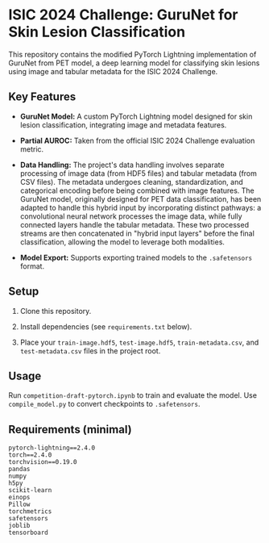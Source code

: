 # ISIC 2024 Challenge: GuruNet for Skin Lesion Classification

This repository contains the modified PyTorch Lightning implementation of GuruNet from PET model, a deep learning model for classifying skin lesions using image and tabular metadata for the ISIC 2024 Challenge.

## Key Features

- **GuruNet Model:** A custom PyTorch Lightning model designed for skin lesion classification, integrating image and metadata features.

- **Partial AUROC:** Taken from the official ISIC 2024 Challenge evaluation metric.

- **Data Handling:** The project's data handling involves separate processing of image data (from HDF5 files) and tabular metadata (from CSV files). The metadata undergoes cleaning, standardization, and categorical encoding before being combined with image features. The GuruNet model, originally designed for PET data classification, has been adapted to handle this hybrid input by incorporating distinct pathways: a convolutional neural network processes the image data, while fully connected layers handle the tabular metadata. These two processed streams are then concatenated in "hybrid input layers" before the final classification, allowing the model to leverage both modalities.

- **Model Export:** Supports exporting trained models to the `.safetensors` format.

## Setup

1. Clone this repository.

2. Install dependencies (see `requirements.txt` below).

3. Place your `train-image.hdf5`, `test-image.hdf5`, `train-metadata.csv`, and `test-metadata.csv` files in the project root.

## Usage

Run `competition-draft-pytorch.ipynb` to train and evaluate the model. Use `compile_model.py` to convert checkpoints to `.safetensors`.

## Requirements (minimal)

```
pytorch-lightning==2.4.0
torch==2.4.0
torchvision==0.19.0
pandas
numpy
h5py
scikit-learn
einops
Pillow
torchmetrics
safetensors
joblib
tensorboard


```
